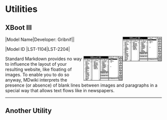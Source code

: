 Utilities
===========
XBoot III
--------

|Model Name|Developer: Gribnif|<img src="images/XBoot/XbootIII.png" width=25% align=right>|


|Model ID  |LST-1104|LST-2204|


<img src="images/XBoot/XbootIII.png" width=25% align=right>

Standard Markdown provides no way to influence the layout of your resulting website, like floating of images. To enable you to do so anyway, MDwiki interprets the presence (or absence) of blank lines between images and paragraphs in a special way that allows text flows like in newspapers.

- - - -

Another Utility
--------
